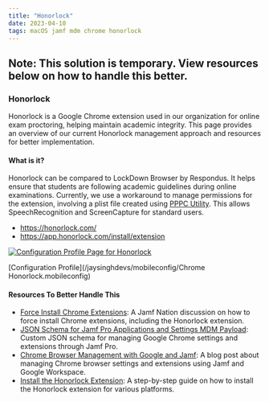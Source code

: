 ```yaml
---
title: "Honorlock"
date: 2023-04-10
tags: macOS jamf mdm chrome honorlock
---
```


## Note: This solution is temporary. View resources below on how to handle this better.

### Honorlock

Honorlock is a Google Chrome extension used in our organization for online exam proctoring, helping maintain academic integrity. This page provides an overview of our current Honorlock management approach and resources for better implementation.

#### What is it?

Honorlock can be compared to LockDown Browser by Respondus. It helps ensure that students are following academic guidelines during online examinations. Currently, we use a workaround to manage permissions for the extension, involving a plist file created using [PPPC Utility](https://github.com/jamf/PPPC-Utility). This allows SpeechRecognition and ScreenCapture for standard users.

- https://honorlock.com/
- https://app.honorlock.com/install/extension

[![Configuration Profile Page for Honorlock](/jaysinghdevs/images/policies_cat_browsers_honorlock.png)](https://gsinghjay.github.io/jaysinghdevs/images/policies_cat_browsers_honorlock.png)

[Configuration Profile](/jaysinghdevs/mobileconfig/Chrome Honorlock.mobileconfig)

#### Resources To Better Handle This

- [Force Install Chrome Extensions](https://community.jamf.com/t5/jamf-pro/force-install-chrome-extensions/m-p/264801#M243294): A Jamf Nation discussion on how to force install Chrome extensions, including the Honorlock extension.
- [JSON Schema for Jamf Pro Applications and Settings MDM Payload](https://github.com/Jamf-Custom-Profile-Schemas/JSON-Schema-for-Jamf-Pro-Applications-and-Settings-MDM-Payload/tree/master/Google/Chrome): Custom JSON schema for managing Google Chrome settings and extensions through Jamf Pro.
- [Chrome Browser Management with Google and Jamf](https://www.jamf.com/blog/chrome-browser-management-with-google-and-jamf-jnuc2022/): A blog post about managing Chrome browser settings and extensions using Jamf and Google Workspace.
- [Install the Honorlock Extension](https://honorlock.kb.help/install-the-honorlock-extension/): A step-by-step guide on how to install the Honorlock extension for various platforms.
